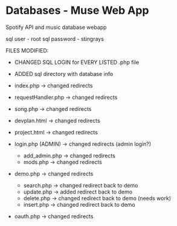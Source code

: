 # Databases - Muse Web App

Spotify API and music database webapp

sql user - root
sql password - stingrays

FILES MODIFIED:

- CHANGED SQL LOGIN for EVERY LISTED .php file

- ADDED sql directory with database info
- index.php -> changed redirects
- requestHandler.php -> changed redirects
- song.php -> changed redirects
- devplan.html -> changed redirects
- project.html -> changed redirects
- login.php (ADMIN) -> changed redirects (admin login?)
  - add_admin.php -> changed redirects
  - mods.php -> changed redirects
- demo.php -> changed redirects
  - search.php -> changed redirect back to demo
  - update.php -> added redirect back to demo
  - delete.php -> changed redirect back to demo (needs work)
  - insert.php -> changed redirect back to demo
- oauth.php -> changed redirects
